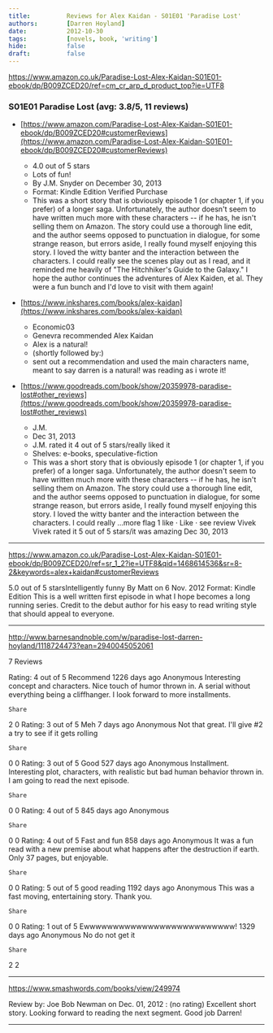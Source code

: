 ```yaml
---
title:          Reviews for Alex Kaidan - S01E01 'Paradise Lost'
authors:        [Darren Hoyland]
date:           2012-10-30
tags:           [novels, book, 'writing']
hide:           false
draft:          false
---
```


https://www.amazon.co.uk/Paradise-Lost-Alex-Kaidan-S01E01-ebook/dp/B009ZCED20/ref=cm_cr_arp_d_product_top?ie=UTF8



### S01E01 Paradise Lost (avg: 3.8/5, 11 reviews)

* [https://www.amazon.com/Paradise-Lost-Alex-Kaidan-S01E01-ebook/dp/B009ZCED20#customerReviews](https://www.amazon.com/Paradise-Lost-Alex-Kaidan-S01E01-ebook/dp/B009ZCED20#customerReviews)

    * 4.0 out of 5 stars
    * Lots of fun!
    * By J.M. Snyder on December 30, 2013
    * Format: Kindle Edition Verified Purchase
    * This was a short story that is obviously episode 1 (or chapter 1, if you prefer) of a longer saga. Unfortunately, the author doesn't seem to have written much more with these characters -- if he has, he isn't selling them on Amazon. The story could use a thorough line edit, and the author seems opposed to punctuation in dialogue, for some strange reason, but errors aside, I really found myself enjoying this story. I loved the witty banter and the interaction between the characters. I could really see the scenes play out as I read, and it reminded me heavily of "The Hitchhiker's Guide to the Galaxy." I hope the author continues the adventures of Alex Kaiden, et al. They were a fun bunch and I'd love to visit with them again!

* [https://www.inkshares.com/books/alex-kaidan](https://www.inkshares.com/books/alex-kaidan)
    * Economic03
    * Genevra recommended Alex Kaidan
    * Alex is a natural! 
    * (shortly followed by:)
    * sent out a recommendation and used the main characters name, meant to say darren is a natural! was reading as i wrote it!

* [https://www.goodreads.com/book/show/20359978-paradise-lost#other_reviews](https://www.goodreads.com/book/show/20359978-paradise-lost#other_reviews)
    * J.M.
    * Dec 31, 2013
    * J.M. rated it 4 out of 5 stars/really liked it
    * Shelves: e-books, speculative-fiction
    * This was a short story that is obviously episode 1 (or chapter 1, if you prefer) of a longer saga. Unfortunately, the author doesn't seem to have written much more with these characters -- if he has, he isn't selling them on Amazon. The story could use a thorough line edit, and the author seems opposed to punctuation in dialogue, for some strange reason, but errors aside, I really found myself enjoying this story. I loved the witty banter and the interaction between the characters. I could really ...more
flag
1 like · Like · see review
Vivek
Vivek
rated it 5 out of 5 stars/it was amazing
Dec 30, 2013

---


https://www.amazon.co.uk/Paradise-Lost-Alex-Kaidan-S01E01-ebook/dp/B009ZCED20/ref=sr_1_2?ie=UTF8&qid=1468614536&sr=8-2&keywords=alex+kaidan#customerReviews

5.0 out of 5 starsIntelligently funny
By Matt on 6 Nov. 2012
Format: Kindle Edition
This is a well written first episode in what I hope becomes a long running series. Credit to the debut author for his easy to read writing style that should appeal to everyone.


---

http://www.barnesandnoble.com/w/paradise-lost-darren-hoyland/1118724473?ean=2940045052061


7 Reviews

Rating: 4 out of 5
Recommend
1226 days ago
Anonymous
Interesting concept and characters. Nice touch of humor thrown in. A serial without everything being a cliffhanger. I look forward to more installments.

    Share

2
0
Rating: 3 out of 5
Meh
7 days ago
Anonymous
Not that great. I'll give #2 a try to see if it gets rolling

    Share

0
0
Rating: 3 out of 5
Good
527 days ago
Anonymous
Installment. Interesting plot, characters, with realistic but bad human behavior thrown in. I am going to read the next episode.

    Share

0
0
Rating: 4 out of 5
845 days ago
Anonymous

    Share

0
0
Rating: 4 out of 5
Fast and fun
858 days ago
Anonymous
It was a fun read with a new premise about what happens after the destruction if earth. Only 37 pages, but enjoyable.

    Share

0
0
Rating: 5 out of 5
good reading
1192 days ago
Anonymous
This was a fast moving, entertaining story. Thank you.

    Share

0
0
Rating: 1 out of 5
Ewwwwwwwwwwwwwwwwwwwwwwwwww!
1329 days ago
Anonymous
No do not get it

    Share

2
2


---

https://www.smashwords.com/books/view/249974

 Review by: Joe Bob Newman on Dec. 01, 2012 : (no rating)
Excellent short story. Looking forward to reading the next segment. Good job Darren!

---